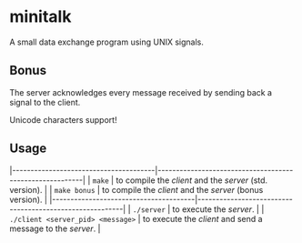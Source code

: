 # minitalk
A small data exchange program using UNIX signals.

## Bonus
The server acknowledges every message received by sending back a signal to the
client.

Unicode characters support!

## Usage
|---------------------------------------|---------------------------------------------------------|
| `make` | to compile the *client* and the *server* (std. version). |
| `make bonus` | to compile the *client* and the *server* (bonus version). |
|---------------------------------------|---------------------------------------------------------|
| `./server` | to execute the *server*. |
| `./client <server_pid> <message>` | to execute the *client* and send a message to the *server*. |
